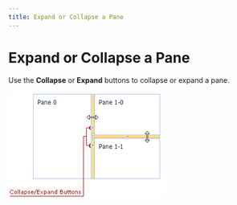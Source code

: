 ```yaml
---
title: Expand or Collapse a Pane
---
```

# Expand or Collapse a Pane
Use the **Collapse** or **Expand** buttons to collapse or expand a pane.

![ASPxSplitter-Collapse-Expand](../../images/Img11027.png)
